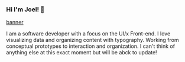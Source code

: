### Hi I'm Joel! 👋

[banner](https://pbs.twimg.com/profile_banners/15350228/1578844438/1080x360)

I am a software developer with a focus on the UI/x Front-end. I love visualizing data and organizing content with typography. Working from conceptual prototypes to interaction and organization. I can't think of anything else at this exact moment but will be abck to update!

<!--
**joeldom/joeldom** is a ✨ _special_ ✨ repository because its `README.md` (this file) appears on your GitHub profile.

Here are some ideas to get you started:

- 🔭 I’m currently working on ...
- 🌱 I’m currently learning ...
- 👯 I’m looking to collaborate on ...
- 🤔 I’m looking for help with ...
- 💬 Ask me about ...
- 📫 How to reach me: ...
- 😄 Pronouns: ...
- ⚡ Fun fact: ...
-->
